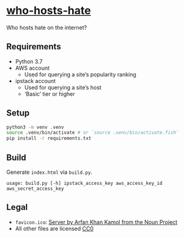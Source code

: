 # [who-hosts-hate](https://who-hosts-hate.com)

Who hosts hate on the internet?

## Requirements

- Python 3.7
- AWS account
  - Used for querying a site’s popularity ranking
- ipstack account
  - Used for querying a site’s host
  - ‘Basic’ tier or higher

## Setup

```sh
python3 -m venv .venv
source .venv/bin/activate # or `source .venv/bin/activate.fish`
pip install -r requirements.txt
```

## Build

Generate `index.html` via `build.py`.

```
usage: build.py [-h] ipstack_access_key aws_access_key_id aws_secret_access_key
```

## Legal

* `favicon.ico`: [Server by Arfan Khan Kamol from the Noun Project](https://thenounproject.com/term/server/2784476)
* All other files are licensed [CC0](https://creativecommons.org/publicdomain/zero/1.0/)
